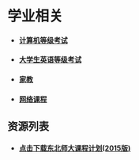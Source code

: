 # 学业相关

- #### [计算机等级考试](guide/study/NCRE)

- #### [大学生英语等级考试](guide/study/CET)

- #### [家教](guide/study/tutor)

- #### [网络课程](guide/study/webCourse)

## 资源列表

- #### [点击下载东北师大课程计划(2015版)](/Res/guide/file/coursePlan.pdf)